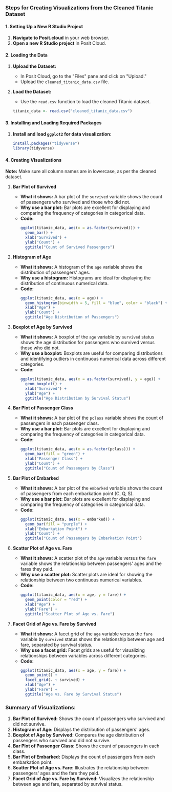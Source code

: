 ### Steps for Creating Visualizations from the Cleaned Titanic Dataset

#### 1. Setting Up a New R Studio Project
1. **Navigate to Posit.cloud** in your web browser.
2. **Open a new R Studio project** in Posit Cloud.

#### 2. Loading the Data
1. **Upload the Dataset:**
   - In Posit Cloud, go to the "Files" pane and click on "Upload."
   - Upload the `cleaned_titanic_data.csv` file.

2. **Load the Dataset:**
   - Use the `read.csv` function to load the cleaned Titanic dataset.
   ```r
   titanic_data <- read.csv("cleaned_titanic_data.csv")
   ```

#### 3. Installing and Loading Required Packages
1. **Install and load `ggplot2` for data visualization:**
   ```r
   install.packages("tidyverse")
   library(tidyverse)
   ```

#### 4. Creating Visualizations

**Note:** Make sure all column names are in lowercase, as per the cleaned dataset.

1. **Bar Plot of Survived**
   - **What it shows:** A bar plot of the `survived` variable shows the count of passengers who survived and those who did not.
   - **Why use a bar plot:** Bar plots are excellent for displaying and comparing the frequency of categories in categorical data.
   - **Code:**
     ```r
     ggplot(titanic_data, aes(x = as.factor(survived))) +
       geom_bar() +
       xlab("Survived") +
       ylab("Count") +
       ggtitle("Count of Survived Passengers")
     ```

2. **Histogram of Age**
   - **What it shows:** A histogram of the `age` variable shows the distribution of passengers' ages.
   - **Why use a histogram:** Histograms are ideal for displaying the distribution of continuous numerical data.
   - **Code:**
     ```r
     ggplot(titanic_data, aes(x = age)) +
       geom_histogram(binwidth = 5, fill = "blue", color = "black") +
       xlab("Age") +
       ylab("Count") +
       ggtitle("Age Distribution of Passengers")
     ```

3. **Boxplot of Age by Survived**
   - **What it shows:** A boxplot of the `age` variable by `survived` status shows the age distribution for passengers who survived versus those who did not.
   - **Why use a boxplot:** Boxplots are useful for comparing distributions and identifying outliers in continuous numerical data across different categories.
   - **Code:**
     ```r
     ggplot(titanic_data, aes(x = as.factor(survived), y = age)) +
       geom_boxplot() +
       xlab("Survived") +
       ylab("Age") +
       ggtitle("Age Distribution by Survival Status")
     ```

4. **Bar Plot of Passenger Class**
   - **What it shows:** A bar plot of the `pclass` variable shows the count of passengers in each passenger class.
   - **Why use a bar plot:** Bar plots are excellent for displaying and comparing the frequency of categories in categorical data.
   - **Code:**
     ```r
     ggplot(titanic_data, aes(x = as.factor(pclass))) +
       geom_bar(fill = "green") +
       xlab("Passenger Class") +
       ylab("Count") +
       ggtitle("Count of Passengers by Class")
     ```

5. **Bar Plot of Embarked**
   - **What it shows:** A bar plot of the `embarked` variable shows the count of passengers from each embarkation point (C, Q, S).
   - **Why use a bar plot:** Bar plots are excellent for displaying and comparing the frequency of categories in categorical data.
   - **Code:**
     ```r
     ggplot(titanic_data, aes(x = embarked)) +
       geom_bar(fill = "purple") +
       xlab("Embarkation Point") +
       ylab("Count") +
       ggtitle("Count of Passengers by Embarkation Point")
     ```

6. **Scatter Plot of Age vs. Fare**
   - **What it shows:** A scatter plot of the `age` variable versus the `fare` variable shows the relationship between passengers' ages and the fares they paid.
   - **Why use a scatter plot:** Scatter plots are ideal for showing the relationship between two continuous numerical variables.
   - **Code:**
     ```r
     ggplot(titanic_data, aes(x = age, y = fare)) +
       geom_point(color = "red") +
       xlab("Age") +
       ylab("Fare") +
       ggtitle("Scatter Plot of Age vs. Fare")
     ```

7. **Facet Grid of Age vs. Fare by Survived**
   - **What it shows:** A facet grid of the `age` variable versus the `fare` variable by `survived` status shows the relationship between age and fare, separated by survival status.
   - **Why use a facet grid:** Facet grids are useful for visualizing relationships between variables across different categories.
   - **Code:**
     ```r
     ggplot(titanic_data, aes(x = age, y = fare)) +
       geom_point() +
       facet_grid(. ~ survived) +
       xlab("Age") +
       ylab("Fare") +
       ggtitle("Age vs. Fare by Survival Status")
     ```

### Summary of Visualizations:
1. **Bar Plot of Survived:** Shows the count of passengers who survived and did not survive.
2. **Histogram of Age:** Displays the distribution of passengers' ages.
3. **Boxplot of Age by Survived:** Compares the age distribution of passengers who survived and did not survive.
4. **Bar Plot of Passenger Class:** Shows the count of passengers in each class.
5. **Bar Plot of Embarked:** Displays the count of passengers from each embarkation point.
6. **Scatter Plot of Age vs. Fare:** Illustrates the relationship between passengers' ages and the fare they paid.
7. **Facet Grid of Age vs. Fare by Survived:** Visualizes the relationship between age and fare, separated by survival status.
